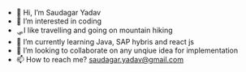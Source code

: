 - 👋 Hi, I’m Saudagar Yadav
- 👀 I’m interested in coding
- 🛷I like travelling and going on mountain hiking
- 🌱 I’m currently learning Java, SAP hybris and react js
- 💞️ I’m looking to collaborate on any unqiue idea for implementation 
- 📫 How to reach me? saudagar.yadav@gmail.com

<!---
SaudagarYadav/SaudagarYadav is a ✨ special ✨ repository because its `README.md` (this file) appears on your GitHub profile.
You can click the Preview link to take a look at your changes.
--->
